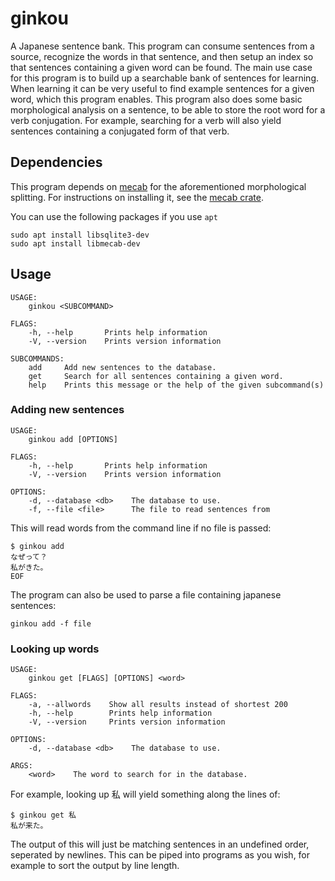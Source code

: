 # ginkou

A Japanese sentence bank. This program can consume sentences from a source,
recognize the words in that sentence, and then setup an index so that sentences
containing a given word can be found. The main use case for this program is to build up
a searchable bank of sentences for learning. When learning it can be very useful to find example
sentences for a given word, which this program enables. This program also does some basic
morphological analysis on a sentence, to be able to store the root word for a verb conjugation.
For example, searching for a verb will also yield sentences containing a conjugated form of that verb.

## Dependencies

This program depends on [mecab](http://taku910.github.io/mecab/) for the aforementioned
morphological splitting. For instructions on installing it, see the [mecab crate](https://github.com/tsurai/mecab-rs).

You can use the following packages if you use `apt`

```
sudo apt install libsqlite3-dev
sudo apt install libmecab-dev
```

## Usage

```
USAGE:
    ginkou <SUBCOMMAND>

FLAGS:
    -h, --help       Prints help information
    -V, --version    Prints version information

SUBCOMMANDS:
    add     Add new sentences to the database.
    get     Search for all sentences containing a given word.
    help    Prints this message or the help of the given subcommand(s)
```

### Adding new sentences

```
USAGE:
    ginkou add [OPTIONS]

FLAGS:
    -h, --help       Prints help information
    -V, --version    Prints version information

OPTIONS:
    -d, --database <db>    The database to use.
    -f, --file <file>      The file to read sentences from
```

This will read words from the command line if no file is passed:

```
$ ginkou add
なぜって？
私がきた。
EOF
```

The program can also be used to parse a file containing japanese sentences:

```
ginkou add -f file
```

### Looking up words

```
USAGE:
    ginkou get [FLAGS] [OPTIONS] <word>

FLAGS:
    -a, --allwords    Show all results instead of shortest 200
    -h, --help        Prints help information
    -V, --version     Prints version information

OPTIONS:
    -d, --database <db>    The database to use.

ARGS:
    <word>    The word to search for in the database.
```

For example, looking up 私 will yield something along the lines of:

```
$ ginkou get 私
私が来た。
```

The output of this will just be matching sentences in an undefined order, seperated by newlines.
This can be piped into programs as you wish, for example to sort the output by line length.
